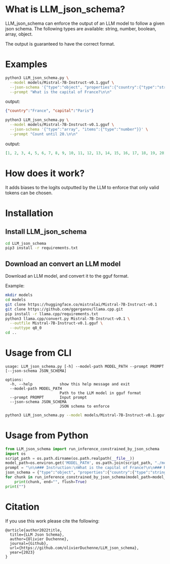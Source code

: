 
# What is LLM_json_schema?

LLM_json_schema can enforce the output of an LLM model to follow a given json schema. The following types are available: string, number, boolean, array, object.

The output is guaranteed to have the correct format.

# Examples

```bash
python3 LLM_json_schema.py \
  --model models/Mistral-7B-Instruct-v0.1.gguf \
  --json-schema '{"type":"object", "properties":{"country":{"type":"string"}, "capital":{"type":"string"}}}' \
  --prompt "What is the capital of France?\n\n"
```

output:
```json
{"country":"France", "capital":"Paris"}
```

```bash
python3 LLM_json_schema.py \
  --model models/Mistral-7B-Instruct-v0.1.gguf \
  --json-schema '{"type":"array", "items":{"type":"number"}}' \
  --prompt "Count until 20.\n\n"
```

output:
```json
[1, 2, 3, 4, 5, 6, 7, 8, 9, 10, 11, 12, 13, 14, 15, 16, 17, 18, 19, 20]
```

# How does it work?

It adds biases to the logits outputted by the LLM to enforce that only valid tokens can be chosen.

# Installation

## Install LLM_json_schema

```bash
cd LLM_json_schema
pip3 install -r requirements.txt
```

## Download an convert an LLM model

Download an LLM model, and convert it to the gguf format.

Example:
```bash
mkdir models
cd models
git clone https://huggingface.co/mistralai/Mistral-7B-Instruct-v0.1
git clone https://github.com/ggerganov/llama.cpp.git
pip install -r llama.cpp/requirements.txt
python3 llama.cpp/convert.py Mistral-7B-Instruct-v0.1 \
  --outfile Mistral-7B-Instruct-v0.1.gguf \
  --outtype q8_0
cd ..
```

# Usage from CLI

```
usage: LLM_json_schema.py [-h] --model-path MODEL_PATH --prompt PROMPT [--json-schema JSON_SCHEMA]

options:
  -h, --help            show this help message and exit
  --model-path MODEL_PATH
                        Path to the LLM model in gguf format
  --prompt PROMPT       Input prompt
  --json-schema JSON_SCHEMA
                        JSON schema to enforce
```

```bash
python3 LLM_json_schema.py --model models/Mistral-7B-Instruct-v0.1.gguf --json-schema '{"type":"object", "properties":{"country":{"type":"string"}, "captial":{"type":"string"}}}' --prompt "What is the capital of France?\n\n"
```

# Usage from Python

```python
from LLM_json_schema import run_inference_constrained_by_json_schema
import os
script_path = os.path.dirname(os.path.realpath(__file__))
model_path=os.environ.get('MODEL_PATH', os.path.join(script_path, "./models/Mistral-7B-Instruct-v0.1.gguf"))
prompt = "\n\n### Instruction:\nWhat is the capital of France?\n\n### Response:\n"
json_schema = {"type":"object", "properties":{"country":{"type":"string"}, "capital":{"type":"string"}}}
for chunk in run_inference_constrained_by_json_schema(model_path=model_path, json_schema=json_schema, prompt=prompt):
    print(chunk, end="", flush=True)
print("")
```

# Citation

If you use this work please cite the following:

```
@article{author2022title,
  title={LLM Json Schema},
  author={Olivier Duchenne},
  journal={Github},
  url={https://github.com/olivierDuchenne/LLM_json_schema},
  year={2023}
}
```

